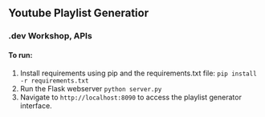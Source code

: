 ## Youtube Playlist Generatior 
### .dev Workshop, APIs

#### To run:
1. Install requirements using pip and the requirements.txt file:
	`pip install -r requirements.txt`
2. Run the Flask webserver
	`python server.py`
3. Navigate to `http://localhost:8090` to access the playlist generator interface.